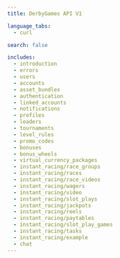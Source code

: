```yaml
---
title: DerbyGames API V1

language_tabs:
  - curl

search: false

includes:
  - introduction
  - errors
  - users
  - accounts
  - asset_bundles
  - authentication
  - linked_accounts
  - notifications
  - profiles
  - leaders
  - tournaments
  - level_rules
  - promo_codes
  - bonuses
  - bonus_wheels
  - virtual_currency_packages
  - instant_racing/race_groups
  - instant_racing/races
  - instant_racing/race_videos
  - instant_racing/wagers
  - instant_racing/video
  - instant_racing/slot_plays
  - instant_racing/jackpots
  - instant_racing/reels
  - instant_racing/paytables
  - instant_racing/slot_play_games
  - instant_racing/tasks
  - instant_racing/example
  - chat
---
```

